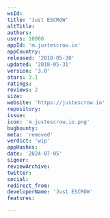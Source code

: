 ```yaml
---
wsId: 
title: 'Just ESCROW'
altTitle: 
authors: 
users: 10000
appId: 'm.justescrow.io'
appCountry: 
released: '2018-05-30'
updated: '2018-05-31'
version: '3.0'
stars: 3.1
ratings: 
reviews: 2
size: 
website: 'https://justescrow.io'
repository: 
issue: 
icon: 'm.justescrow.io.png'
bugbounty: 
meta: 'removed'
verdict: 'wip'
appHashes: 
date: '2024-07-05'
signer: 
reviewArchive: 
twitter: 
social: 
redirect_from: 
developerName: 'Just ESCROW'
features: 

---
```


